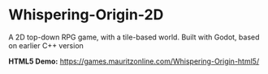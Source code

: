 # Whispering-Origin-2D
A 2D top-down RPG game, with a tile-based world. Built with Godot, based on earlier C++ version

**HTML5 Demo:** https://games.mauritzonline.com/Whispering-Origin-html5/
